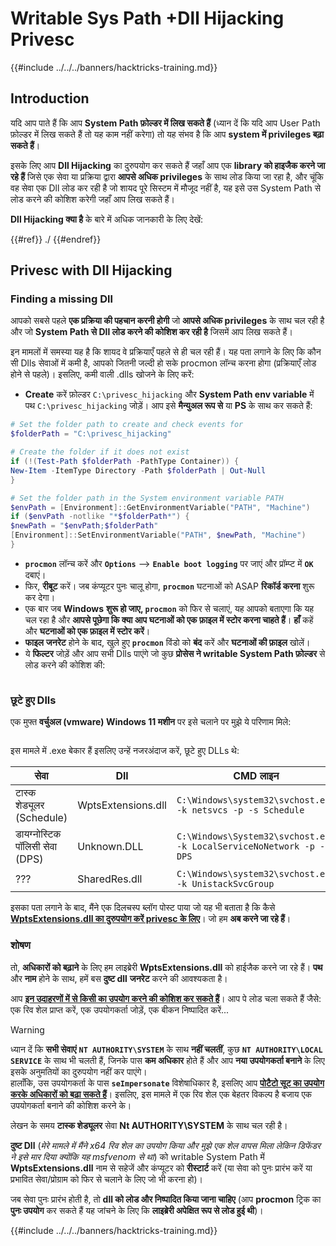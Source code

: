 # Writable Sys Path +Dll Hijacking Privesc

{{#include ../../../banners/hacktricks-training.md}}

## Introduction

यदि आप पाते हैं कि आप **System Path फ़ोल्डर में लिख सकते हैं** (ध्यान दें कि यदि आप User Path फ़ोल्डर में लिख सकते हैं तो यह काम नहीं करेगा) तो यह संभव है कि आप **system में privileges बढ़ा सकते हैं**।

इसके लिए आप **Dll Hijacking** का दुरुपयोग कर सकते हैं जहाँ आप एक **library को हाइजैक करने जा रहे हैं** जिसे एक सेवा या प्रक्रिया द्वारा **आपसे अधिक privileges** के साथ लोड किया जा रहा है, और चूंकि वह सेवा एक Dll लोड कर रही है जो शायद पूरे सिस्टम में मौजूद नहीं है, यह इसे उस System Path से लोड करने की कोशिश करेगी जहाँ आप लिख सकते हैं।

**Dll Hijacking क्या है** के बारे में अधिक जानकारी के लिए देखें:

{{#ref}}
./
{{#endref}}

## Privesc with Dll Hijacking

### Finding a missing Dll

आपको सबसे पहले **एक प्रक्रिया की पहचान करनी होगी** जो **आपसे अधिक privileges** के साथ चल रही है और जो **System Path से Dll लोड करने की कोशिश कर रही है** जिसमें आप लिख सकते हैं।

इन मामलों में समस्या यह है कि शायद वे प्रक्रियाएँ पहले से ही चल रही हैं। यह पता लगाने के लिए कि कौन सी Dlls सेवाओं में कमी है, आपको जितनी जल्दी हो सके procmon लॉन्च करना होगा (प्रक्रियाएँ लोड होने से पहले)। इसलिए, कमी वाली .dlls खोजने के लिए करें:

- **Create** करें फ़ोल्डर `C:\privesc_hijacking` और **System Path env variable** में पथ `C:\privesc_hijacking` जोड़ें। आप इसे **मैन्युअल रूप से** या **PS** के साथ कर सकते हैं:
```powershell
# Set the folder path to create and check events for
$folderPath = "C:\privesc_hijacking"

# Create the folder if it does not exist
if (!(Test-Path $folderPath -PathType Container)) {
New-Item -ItemType Directory -Path $folderPath | Out-Null
}

# Set the folder path in the System environment variable PATH
$envPath = [Environment]::GetEnvironmentVariable("PATH", "Machine")
if ($envPath -notlike "*$folderPath*") {
$newPath = "$envPath;$folderPath"
[Environment]::SetEnvironmentVariable("PATH", $newPath, "Machine")
}
```
- **`procmon`** लॉन्च करें और **`Options`** --> **`Enable boot logging`** पर जाएं और प्रॉम्प्ट में **`OK`** दबाएं।
- फिर, **रीबूट** करें। जब कंप्यूटर पुनः चालू होगा, **`procmon`** घटनाओं को ASAP **रिकॉर्ड करना** शुरू कर देगा।
- एक बार जब **Windows** **शुरू हो जाए, `procmon`** को फिर से चलाएं, यह आपको बताएगा कि यह चल रहा है और **आपसे पूछेगा कि क्या आप घटनाओं को एक फ़ाइल में स्टोर करना चाहते हैं**। **हाँ** कहें और **घटनाओं को एक फ़ाइल में स्टोर करें**।
- **फाइल** **जनरेट** होने के बाद, खुले हुए **`procmon`** विंडो को **बंद** करें और **घटनाओं की फ़ाइल** खोलें।
- ये **फिल्टर** जोड़ें और आप सभी Dlls पाएंगे जो कुछ **प्रोसेस ने writable System Path फ़ोल्डर** से लोड करने की कोशिश की:

<figure><img src="../../../images/image (945).png" alt=""><figcaption></figcaption></figure>

### छूटे हुए Dlls

एक मुफ्त **वर्चुअल (vmware) Windows 11 मशीन** पर इसे चलाने पर मुझे ये परिणाम मिले:

<figure><img src="../../../images/image (607).png" alt=""><figcaption></figcaption></figure>

इस मामले में .exe बेकार हैं इसलिए उन्हें नजरअंदाज करें, छूटे हुए DLLs थे:

| सेवा                             | Dll                | CMD लाइन                                                             |
| ------------------------------- | ------------------ | -------------------------------------------------------------------- |
| टास्क शेड्यूलर (Schedule)      | WptsExtensions.dll | `C:\Windows\system32\svchost.exe -k netsvcs -p -s Schedule`          |
| डायग्नोस्टिक पॉलिसी सेवा (DPS) | Unknown.DLL        | `C:\Windows\System32\svchost.exe -k LocalServiceNoNetwork -p -s DPS` |
| ???                             | SharedRes.dll      | `C:\Windows\system32\svchost.exe -k UnistackSvcGroup`                |

इसका पता लगाने के बाद, मैंने एक दिलचस्प ब्लॉग पोस्ट पाया जो यह भी बताता है कि कैसे [**WptsExtensions.dll का दुरुपयोग करें privesc के लिए**](https://juggernaut-sec.com/dll-hijacking/#Windows_10_Phantom_DLL_Hijacking_-_WptsExtensionsdll)। जो हम **अब करने जा रहे हैं**।

### शोषण

तो, **अधिकारों को बढ़ाने** के लिए हम लाइब्रेरी **WptsExtensions.dll** को हाईजैक करने जा रहे हैं। **पथ** और **नाम** होने के साथ, हमें बस **दुष्ट dll** **जनरेट** करने की आवश्यकता है।

आप [**इन उदाहरणों में से किसी का उपयोग करने की कोशिश कर सकते हैं**](#creating-and-compiling-dlls)। आप पे लोड चला सकते हैं जैसे: एक रिव शेल प्राप्त करें, एक उपयोगकर्ता जोड़ें, एक बीकन निष्पादित करें...

> [!WARNING]
> ध्यान दें कि **सभी सेवाएं** **`NT AUTHORITY\SYSTEM`** के साथ **नहीं चलतीं**, कुछ **`NT AUTHORITY\LOCAL SERVICE`** के साथ भी चलती हैं, जिनके पास **कम अधिकार** होते हैं और आप **नया उपयोगकर्ता बनाने** के लिए इसके अनुमतियों का दुरुपयोग नहीं कर पाएंगे।\
> हालाँकि, उस उपयोगकर्ता के पास **`seImpersonate`** विशेषाधिकार है, इसलिए आप [**पोटैटो सूट का उपयोग करके अधिकारों को बढ़ा सकते हैं**](../roguepotato-and-printspoofer.md)। इसलिए, इस मामले में एक रिव शेल एक बेहतर विकल्प है बजाय एक उपयोगकर्ता बनाने की कोशिश करने के।

लेखन के समय **टास्क शेड्यूलर** सेवा **Nt AUTHORITY\SYSTEM** के साथ चल रही है।

**दुष्ट Dll** (_मेरे मामले में मैंने x64 रिव शेल का उपयोग किया और मुझे एक शेल वापस मिला लेकिन डिफेंडर ने इसे मार दिया क्योंकि यह msfvenom से था_) को writable System Path में **WptsExtensions.dll** नाम से सहेजें और कंप्यूटर को **रीस्टार्ट** करें (या सेवा को पुनः प्रारंभ करें या प्रभावित सेवा/प्रोग्राम को फिर से चलाने के लिए जो भी करना हो)।

जब सेवा पुनः प्रारंभ होती है, तो **dll को लोड और निष्पादित किया जाना चाहिए** (आप **procmon** ट्रिक का **पुनः उपयोग** कर सकते हैं यह जांचने के लिए कि **लाइब्रेरी अपेक्षित रूप से लोड हुई थी**)। 

{{#include ../../../banners/hacktricks-training.md}}
